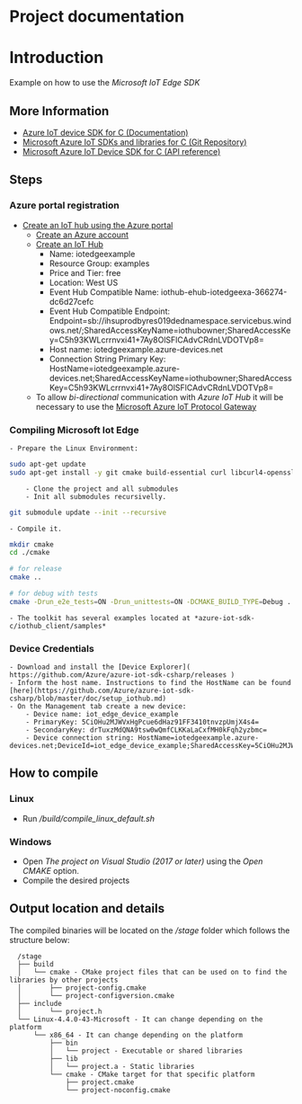 
# Project documentation

# Introduction

Example on how to use the *Microsoft IoT Edge SDK*

## More Information

- [Azure IoT device SDK for C (Documentation)]( https://docs.microsoft.com/en-us/azure/iot-hub/iot-hub-device-sdk-c-intro )
- [Microsoft Azure IoT SDKs and libraries for C (Git Repository)]( https://github.com/Azure/azure-iot-sdk-c )
- [Microsoft Azure IoT Device SDK for C (API reference)]( https://azure.github.io/azure-iot-sdk-c/index.html )

## Steps

### Azure portal registration

- [Create an IoT hub using the Azure portal]( https://docs.microsoft.com/en-us/azure/iot-hub/iot-hub-create-through-portal )
    - [Create an Azure account]( https://azure.microsoft.com/en-us/ )
    - [Create an IoT Hub]( https://portal.azure.com/#create/Microsoft.IotHub )
        - Name: iotedgeexample
        - Resource Group: examples
        - Price and Tier: free 
        - Location: West US
        - Event Hub Compatible Name: iothub-ehub-iotedgeexa-366274-dc6d27cefc
        - Event Hub Compatible Endpoint: Endpoint=sb://ihsuprodbyres019dednamespace.servicebus.windows.net/;SharedAccessKeyName=iothubowner;SharedAccessKey=C5h93KWLcrrnvxi41+7Ay8OlSFlCAdvCRdnLVDOTVp8=
        - Host name: iotedgeexample.azure-devices.net
        - Connection String Primary Key: HostName=iotedgeexample.azure-devices.net;SharedAccessKeyName=iothubowner;SharedAccessKey=C5h93KWLcrrnvxi41+7Ay8OlSFlCAdvCRdnLVDOTVp8=
    - To allow *bi-directional* communication with *Azure IoT Hub* it will be necessary to use the [Microsoft Azure IoT Protocol Gateway]( https://github.com/Azure/azure-iot-protocol-gateway )

### Compiling Microsoft Iot Edge

    - Prepare the Linux Environment:
``` sh
sudo apt-get update
sudo apt-get install -y git cmake build-essential curl libcurl4-openssl-dev libssl-dev uuid-dev pkg-config
```
		- Clone the project and all submodules
		- Init all submodules recursivelly. 
``` sh
git submodule update --init --recursive
```
    - Compile it. 
``` sh
mkdir cmake
cd ./cmake

# for release
cmake ..

# for debug with tests
cmake -Drun_e2e_tests=ON -Drun_unittests=ON -DCMAKE_BUILD_TYPE=Debug ..
``` 
    - The toolkit has several examples located at *azure-iot-sdk-c/iothub_client/samples*

### Device Credentials

    - Download and install the [Device Explorer]( https://github.com/Azure/azure-iot-sdk-csharp/releases )
    - Inform the host name. Instructions to find the HostName can be found [here](https://github.com/Azure/azure-iot-sdk-csharp/blob/master/doc/setup_iothub.md) 
    - On the Management tab create a new device:
        - Device name: iot_edge_device_example
        - PrimaryKey: 5CiOHu2MJWVxHgPcue6dHaz91FF3410tnvzpUmjX4s4=
        - SecondaryKey: drTuxzMdQNA9tsw0wQmfCLKKaLaCxfMH0kFqh2yzbmc=
        - Device connection string: HostName=iotedgeexample.azure-devices.net;DeviceId=iot_edge_device_example;SharedAccessKey=5CiOHu2MJWVxHgPcue6dHaz91FF3410tnvzpUmjX4s4=

## How to compile

### Linux

- Run */build/compile_linux_default.sh*

### Windows

- Open *The project on Visual Studio (2017 or later)* using the *Open CMAKE* option.
- Compile the desired projects

## Output location and details

  The compiled binaries will be located on the */stage* folder which follows the structure below:

      /stage
      ├── build
      │   └── cmake - CMake project files that can be used on to find the libraries by other projects
      │       ├── project-config.cmake
      │       └── project-configversion.cmake
      ├── include
      │       └── project.h
      └── Linux-4.4.0-43-Microsoft - It can change depending on the platform
          └── x86_64 - It can change depending on the platform
              ├── bin
              │   └── project - Executable or shared libraries
              ├── lib
              │   └── project.a - Static libraries
              └── cmake - CMake target for that specific platform
                  ├── project.cmake
                  └── project-noconfig.cmake

